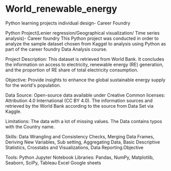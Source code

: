 # World_renewable_energy
Python learning projects individual design- Career Foundry 

Python Project(Lenier regression/Geographical visualization/ Time series analysis)- Career foundry 
This Python project was conducted in order to analyze the sample dataset chosen from Kaggel to analysis using Python as part of the career foundry Data Analysis course.

Project Description: 
This dataset is retrieved from World Bank. It concludes the information on access to electricity, renewable energy (RE) generation, and the proportion of RE share of total electricity consumption.

Objective: Provide insights to enhance the global sustainable energy supply for the world's population.

Data Source: Open-source data available under Creative Common licenses: Attribution 4.0 International (CC BY 4.0). The information sources and retrieved by the World Bank according to the source from Data Set via Kaggle.

Limitations: The data with a lot of missing values. The Data contains typos with the Country name.

Skills: Data Wrangling and Consistency Checks, Merging Data Frames, Deriving New Variables, Sub setting, Aggregating Data, Basic Descriptive Statistics, Crosstabs and Visualizations, Data Reporting.Objective

Tools: 
Python 
Jupyter Notebook
Libraries: Pandas, NumPy, Matplotlib, Seaborn, SciPy, 
Tableau
Excel
Google sheets
